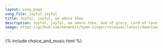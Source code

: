 ```yaml
---
layout: song_page
song_file: joyful_joyful
title: Joyful, joyful, we adore thee
description: Joyful, joyful, we adore thee, God of glory, Lord of love. Hearts unfold like flow'rs before thee, praising thee their sun above. Melt the clouds of s... christian 4part acapella 4verse musicbyother textbyother 
image: https://github.com/kenanbit/hymn-singer/releases/latest/download/joyful_joyful-trad.png
---
```


{% include choice_and_music.html %}